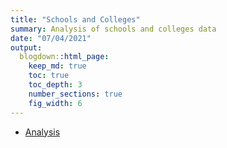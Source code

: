 ```yaml
---
title: "Schools and Colleges"
summary: Analysis of schools and colleges data
date: "07/04/2021"
output:
  blogdown::html_page:
    keep_md: true
    toc: true
    toc_depth: 3
    number_sections: true
    fig_width: 6
---
```



- [Analysis](../../dynasties/edu_inst/edu_inst.html)



